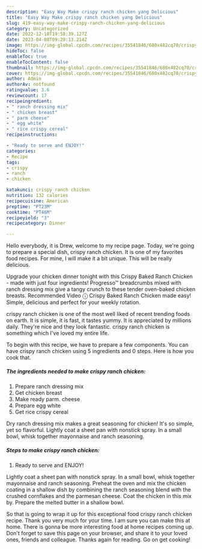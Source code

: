 ```yaml
---
description: "Easy Way Make crispy ranch chicken yang Delicious"
title: "Easy Way Make crispy ranch chicken yang Delicious"
slug: 419-easy-way-make-crispy-ranch-chicken-yang-delicious
category: Uncategorized
date: 2022-12-18T19:58:39.127Z
date: 2023-04-08T09:28:13.214Z
image: https://img-global.cpcdn.com/recipes/35541846/680x482cq70/crispy-ranch-chicken-recipe-main-photo.jpg
hideToc: false
enableToc: true
enableTocContent: false
thumbnail: https://img-global.cpcdn.com/recipes/35541846/680x482cq70/crispy-ranch-chicken-recipe-main-photo.jpg
cover: https://img-global.cpcdn.com/recipes/35541846/680x482cq70/crispy-ranch-chicken-recipe-main-photo.jpg
author: Admin
authorAv: notfound
ratingvalue: 3.6
reviewcount: 17
recipeingredient:
- " ranch dressing mix"
- " chicken breast"
- " parm cheese"
- " egg white"
- " rice crispy cereal"
recipeinstructions:

- "Ready to serve and ENJOY!"
categories:
- Recipe
tags:
- crispy
- ranch
- chicken

katakunci: crispy ranch chicken 
nutrition: 132 calories
recipecuisine: American
preptime: "PT23M"
cooktime: "PT46M"
recipeyield: "3"
recipecategory: Dinner

---
```



Hello everybody, it is Drew, welcome to my recipe page. Today, we're going to prepare a special dish, crispy ranch chicken. It is one of my favorites food recipes. For mine, I will make it a bit unique. This will be really delicious.

Upgrade your chicken dinner tonight with this Crispy Baked Ranch Chicken - made with just four ingredients! Progresso™ breadcrumbs mixed with ranch dressing mix give a tangy crunch to these tender oven-baked chicken breasts. Recommended Video ⓘ Crispy Baked Ranch Chicken made easy! Simple, delicious and perfect for your weekly rotation.

crispy ranch chicken is one of the most well liked of recent trending foods on earth. It is simple, it is fast, it tastes yummy. It is appreciated by millions daily. They're nice and they look fantastic. crispy ranch chicken is something which I've loved my entire life.


To begin with this recipe, we have to prepare a few components. You can have crispy ranch chicken using 5 ingredients and 0 steps. Here is how you cook that.

<!--inarticleads1-->

##### The ingredients needed to make crispy ranch chicken:

1. Prepare  ranch dressing mix
1. Get  chicken breast
1. Make ready  parm. cheese
1. Prepare  egg white
1. Get  rice crispy cereal


Dry ranch dressing mix makes a great seasoning for chicken! It&#39;s so simple, yet so flavorful. Lightly coat a sheet pan with nonstick spray. In a small bowl, whisk together mayonnaise and ranch seasoning. 

<!--inarticleads2-->

##### Steps to make crispy ranch chicken:


1. Ready to serve and ENJOY!

Lightly coat a sheet pan with nonstick spray. In a small bowl, whisk together mayonnaise and ranch seasoning. Preheat the oven and mix the chicken coating in a shallow dish by combining the ranch seasoning blend with the crushed cornflakes and the parmesan cheese. Coat the chicken in this mix by. Prepare the melted butter in a shallow bowl. 

So that is going to wrap it up for this exceptional food crispy ranch chicken recipe. Thank you very much for your time. I am sure you can make this at home. There is gonna be more interesting food at home recipes coming up. Don't forget to save this page on your browser, and share it to your loved ones, friends and colleague. Thanks again for reading. Go on get cooking!
